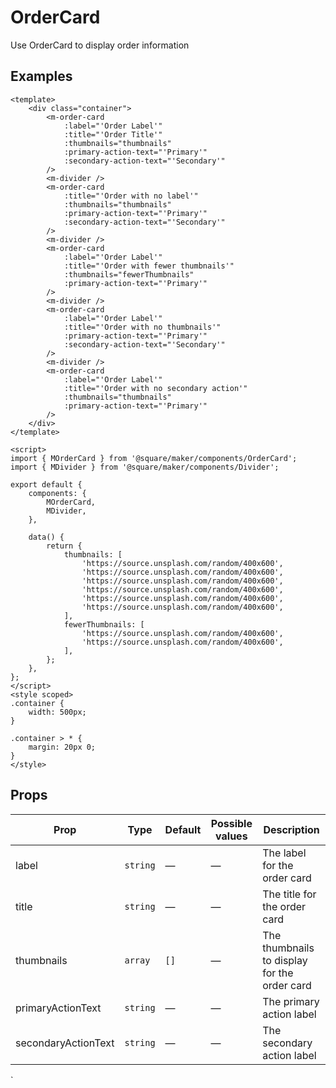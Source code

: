 # OrderCard

Use OrderCard to display order information


## Examples
```vue
<template>
	<div class="container">
		<m-order-card
			:label="'Order Label'"
			:title="'Order Title'"
			:thumbnails="thumbnails"
			:primary-action-text="'Primary'"
			:secondary-action-text="'Secondary'"
		/>
		<m-divider />
		<m-order-card
			:title="'Order with no label'"
			:thumbnails="thumbnails"
			:primary-action-text="'Primary'"
			:secondary-action-text="'Secondary'"
		/>
		<m-divider />
		<m-order-card
			:label="'Order Label'"
			:title="'Order with fewer thumbnails'"
			:thumbnails="fewerThumbnails"
			:primary-action-text="'Primary'"
		/>
		<m-divider />
		<m-order-card
			:label="'Order Label'"
			:title="'Order with no thumbnails'"
			:primary-action-text="'Primary'"
			:secondary-action-text="'Secondary'"
		/>
		<m-divider />
		<m-order-card
			:label="'Order Label'"
			:title="'Order with no secondary action'"
			:thumbnails="thumbnails"
			:primary-action-text="'Primary'"
		/>
	</div>
</template>

<script>
import { MOrderCard } from '@square/maker/components/OrderCard';
import { MDivider } from '@square/maker/components/Divider';

export default {
	components: {
		MOrderCard,
		MDivider,
	},

	data() {
		return {
			thumbnails: [
				'https://source.unsplash.com/random/400x600',
				'https://source.unsplash.com/random/400x600',
				'https://source.unsplash.com/random/400x600',
				'https://source.unsplash.com/random/400x600',
				'https://source.unsplash.com/random/400x600',
				'https://source.unsplash.com/random/400x600',
			],
			fewerThumbnails: [
				'https://source.unsplash.com/random/400x600',
				'https://source.unsplash.com/random/400x600',
			],
		};
	},
};
</script>
<style scoped>
.container {
	width: 500px;
}

.container > * {
	margin: 20px 0;
}
</style>
```

<!-- api-tables:start -->
## Props

| Prop       | Type     | Default | Possible values | Description |
| ---------- | -------- | ------- | --------------- | ----------- |
| label      | `string` | —       | —               | The label for the order card                        |
| title      | `string` | —       | —               | The title for the order card                        |
| thumbnails | `array`  | `[]`    | —               | The thumbnails to display for the order card        |
| primaryActionText | `string`  | —   | —               | The primary action label                        |
| secondaryActionText | `string`  | —    | —               | The secondary action label                   |
<!-- api-tables:end `-->`

